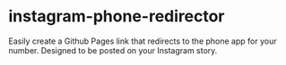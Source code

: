 # instagram-phone-redirector
Easily create a Github Pages link that redirects to the phone app for your number. Designed to be posted on your Instagram story.
